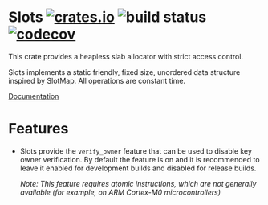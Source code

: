 Slots [![crates.io](https://img.shields.io/crates/v/slots.svg)](https://crates.io/crates/slots) ![build status](https://github.com/bugadani/slots/workflows/Rust/badge.svg) [![codecov](https://codecov.io/gh/bugadani/Slots/branch/master/graph/badge.svg)](https://codecov.io/gh/bugadani/Slots)
=====

This crate provides a heapless slab allocator with strict access control.

Slots implements a static friendly, fixed size, unordered data structure inspired by SlotMap. All operations are constant time.

[Documentation](https://docs.rs/slots/)

Features
========
 * Slots provide the `verify_owner` feature that can be used to disable key owner verification.
   By default the feature is on and it is recommended to leave it enabled for development builds and disabled for release builds.

   *Note: This feature requires atomic instructions, which are not generally available (for example, on ARM Cortex-M0 microcontrollers)*